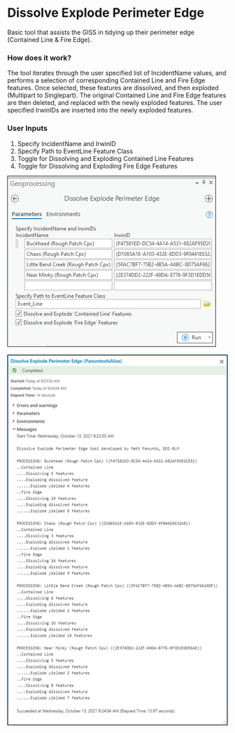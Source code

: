 # Dissolve Explode Perimeter Edge

Basic tool that assists the GISS in tidying up their perimeter edge (Contained Line & Fire Edge).

### How does it work?

The tool iterates through the user specified list of IncidentName values, and performs a selection of corresponding Contained Line and Fire Edge features. Once selected, these features are dissolved, and then exploded (Multipart to Singlepart). The original Contained Line and Fire Edge features are then deleted, and replaced with the newly exploded features. The user specified IrwinIDs are inserted into the newly exploded features.

### User Inputs
1. Specify IncidentName and IrwinID
2. Specify Path to EventLine Feature Class
3. Toggle for Dissolving and Exploding Contained Line Features
4. Toggle for Dissolving and Exploding Fire Edge Features

![screenshot_DissolveExplodePerimeterEdge_1.png](/docs/screenshot_DissolveExplodePerimeterEdge_1.png?raw=true)

![screenshot_DissolveExplodePerimeterEdge_2.png](/docs/screenshot_DissolveExplodePerimeterEdge_2.png?raw=true)
